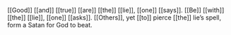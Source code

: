 [[Good]] [[and]] [[true]] [[are]] [[the]] [[lie]], [[one]] [[says]]. [[Be]] [[with]] [[the]] [[lie]], [[one]] [[asks]]. [[Others]], yet [[to]] pierce [[the]] lie’s spell, form a Satan for God to beat.

